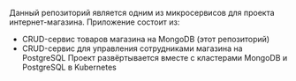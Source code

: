 Данный репозиторий является одним из микросервисов для проекта интернет-магазина. Приложение состоит из:
- CRUD-сервис товаров магазина на MongoDB (этот репозиторий)
- CRUD-сервис для управления сотрудниками магазина на PostgreSQL 
Проект развёртывается вместе с кластерами MongoDB и PostgreSQL в Kubernetes

